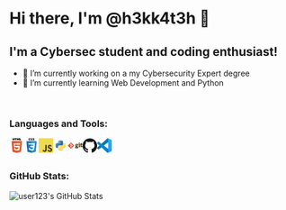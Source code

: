 # Hi there, I'm @h3kk4t3h 👋

## I'm a Cybersec student and coding enthusiast!

- 🔭 I’m currently working on a my Cybersecurity Expert degree
- 🌱 I’m currently learning Web Development and Python

<br />

### Languages and Tools:

<img align="left" alt="HTML5" width="26px" src="https://raw.githubusercontent.com/github/explore/master/topics/html/html.png" />
<img align="left" alt="CSS3" width="26px" src="https://raw.githubusercontent.com/github/explore/master/topics/css/css.png" />
<img align="left" alt="JavaScript" width="26px" src="https://raw.githubusercontent.com/github/explore/master/topics/javascript/javascript.png" />
<img align="left" alt="Python" width="26px" src="https://raw.githubusercontent.com/github/explore/master/topics/python/python.png" />
<img align="left" alt="Git" width="26px" src="https://raw.githubusercontent.com/github/explore/master/topics/git/git.png" />
<img align="left" alt="GitHub" width="26px" src="https://raw.githubusercontent.com/github/explore/master/topics/github/github.png" />
<img align="left" alt="VS Code" width="26px" src="https://raw.githubusercontent.com/github/explore/master/topics/visual-studio-code/visual-studio-code.png" />



<br />
<br />

### GitHub Stats:

<img align="left" alt="user123's GitHub Stats" src="https://github-readme-stats.vercel.app/api?username=user123&show_icons=true&hide_border=true" />

<br />
<br />


